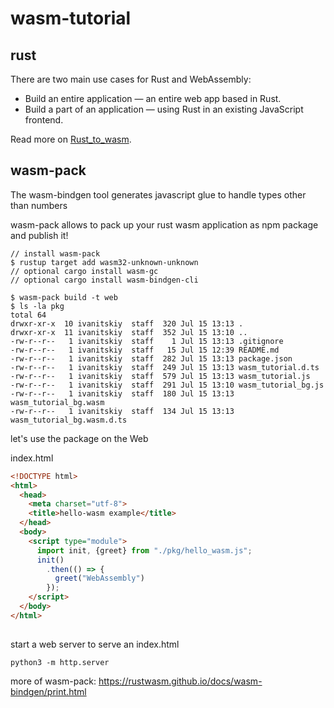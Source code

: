 # wasm-tutorial

## rust

There are two main use cases for Rust and WebAssembly:

 * Build an entire application — an entire web app based in Rust.
 * Build a part of an application — using Rust in an existing JavaScript frontend.

Read more on [Rust_to_wasm](https://developer.mozilla.org/en-US/docs/WebAssembly/Rust_to_wasm).


## wasm-pack


The wasm-bindgen tool generates javascript glue to handle types other than numbers


wasm-pack allows to pack up your rust wasm application as npm package and publish it!

    // install wasm-pack
    $ rustup target add wasm32-unknown-unknown
    // optional cargo install wasm-gc
    // optional cargo install wasm-bindgen-cli

    $ wasm-pack build -t web
    $ ls -la pkg
    total 64
    drwxr-xr-x  10 ivanitskiy  staff  320 Jul 15 13:13 .
    drwxr-xr-x  11 ivanitskiy  staff  352 Jul 15 13:10 ..
    -rw-r--r--   1 ivanitskiy  staff    1 Jul 15 13:13 .gitignore
    -rw-r--r--   1 ivanitskiy  staff   15 Jul 15 12:39 README.md
    -rw-r--r--   1 ivanitskiy  staff  282 Jul 15 13:13 package.json
    -rw-r--r--   1 ivanitskiy  staff  249 Jul 15 13:13 wasm_tutorial.d.ts
    -rw-r--r--   1 ivanitskiy  staff  579 Jul 15 13:13 wasm_tutorial.js
    -rw-r--r--   1 ivanitskiy  staff  291 Jul 15 13:10 wasm_tutorial_bg.js
    -rw-r--r--   1 ivanitskiy  staff  180 Jul 15 13:13 wasm_tutorial_bg.wasm
    -rw-r--r--   1 ivanitskiy  staff  134 Jul 15 13:13 wasm_tutorial_bg.wasm.d.ts


let's use the package on the Web

index.html
```html
<!DOCTYPE html>
<html>
  <head>
    <meta charset="utf-8">
    <title>hello-wasm example</title>
  </head>
  <body>
    <script type="module">
      import init, {greet} from "./pkg/hello_wasm.js";
      init()
        .then(() => {
          greet("WebAssembly")
        });
    </script>
  </body>
</html>

```
##

start a web server to serve an index.html

    python3 -m http.server

more of wasm-pack: https://rustwasm.github.io/docs/wasm-bindgen/print.html

